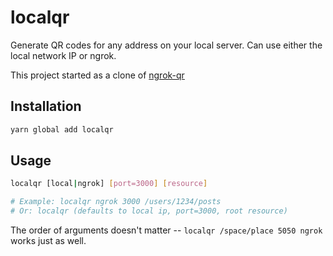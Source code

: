 # localqr

Generate QR codes for any address on your local server. Can use either the local network IP or ngrok.

This project started as a clone of [ngrok-qr](https://github.com/patmigliaccio/ngrok-qr)

## Installation

```bash
yarn global add localqr
```

## Usage

```bash
localqr [local|ngrok] [port=3000] [resource]

# Example: localqr ngrok 3000 /users/1234/posts
# Or: localqr (defaults to local ip, port=3000, root resource)
```

The order of arguments doesn't matter -- `localqr /space/place 5050 ngrok` works just as well.
